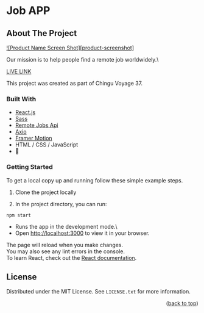 # Job APP
<!-- ABOUT THE PROJECT -->
## About The Project

[![Product Name Screen Shot][product-screenshot]](https://example.com)

Our mission is to help people find a remote job worldwidely.\

[LIVE LINK](https://jobappreact.netlify.app/)

This project was created as part of Chingu Voyage 37.




### Built With

* [React.js](https://reactjs.org/)
* [Sass](https://sass-lang.com/)
* [Remote Jobs Api](https://github.com/remotive-io/remote-jobs-api)
* [Axio](https://axios-http.com/docs/intro)
* [Framer Motion](https://www.framer.com/motion/)
* HTML / CSS / JavaScript
* 💜


<!-- GETTING STARTED -->
### Getting Started

To get a local copy up and running follow these simple example steps.

1. Clone the project locally

2. In the project directory, you can run:

  ```
  npm start
  ```

- Runs the app in the development mode.\
- Open [http://localhost:3000](http://localhost:3000) to view it in your browser.

The page will reload when you make changes.\
You may also see any lint errors in the console.\
To learn React, check out the [React documentation](https://reactjs.org/).




<!-- LICENSE -->
## License

Distributed under the MIT License. See `LICENSE.txt` for more information.

<p align="right">(<a href="#top">back to top</a>)</p>






